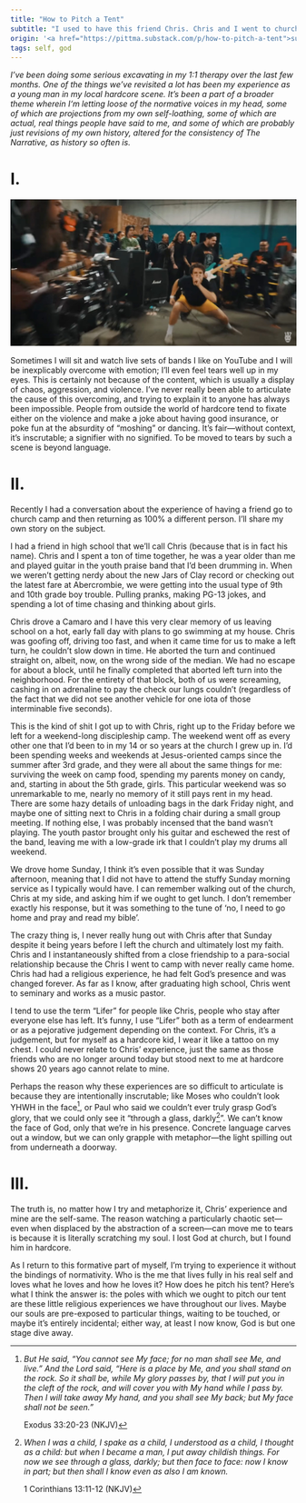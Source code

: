 ```yaml
---
title: "How to Pitch a Tent"
subtitle: "I used to have this friend Chris. Chris and I went to church camp together and he never came back."
origin: '<a href="https://pittma.substack.com/p/how-to-pitch-a-tent">substack</a>'
tags: self, god
---
```


_I’ve been doing some serious excavating in my 1:1 therapy over the
last few months. One of the things we’ve revisited a lot has been my
experience as a young man in my local hardcore scene. It’s been a part
of a broader theme wherein I‘m letting loose of the normative voices
in my head, some of which are projections from my own self-loathing,
some of which are actual, real things people have said to me, and some
of which are probably just revisions of my own history, altered for
the consistency of The Narrative, as history so often is._

# I.

<img src="/images/drain.jpg">

Sometimes I will sit and watch live sets of bands I like on YouTube
and I will be inexplicably overcome with emotion; I’ll even feel tears
well up in my eyes. This is certainly not because of the content,
which is usually a display of chaos, aggression, and violence. I’ve
never really been able to articulate the cause of this overcoming, and
trying to explain it to anyone has always been impossible. People from
outside the world of hardcore tend to fixate either on the violence
and make a joke about having good insurance, or poke fun at the
absurdity of “moshing” or dancing. It’s fair—without context, it’s
inscrutable; a signifier with no signified. To be moved to tears by
such a scene is beyond language.

# II.

Recently I had a conversation about the experience of having a friend
go to church camp and then returning as 100% a different person. I’ll
share my own story on the subject.

I had a friend in high school that we’ll call Chris (because that is
in fact his name). Chris and I spent a ton of time together, he was a
year older than me and played guitar in the youth praise band that I’d
been drumming in. When we weren’t getting nerdy about the new Jars of
Clay record or checking out the latest fare at Abercrombie, we were
getting into the usual type of 9th and 10th grade boy trouble. Pulling
pranks, making PG-13 jokes, and spending a lot of time chasing and
thinking about girls.

Chris drove a Camaro and I have this very clear memory of us leaving
school on a hot, early fall day with plans to go swimming at my
house. Chris was goofing off, driving too fast, and when it came time
for us to make a left turn, he couldn’t slow down in time. He aborted
the turn and continued straight on, albeit, now, on the wrong side of
the median. We had no escape for about a block, until he finally
completed that aborted left turn into the neighborhood. For the
entirety of that block, both of us were screaming, cashing in on
adrenaline to pay the check our lungs couldn’t (regardless of the fact
that we did not see another vehicle for one iota of those interminable
five seconds).

This is the kind of shit I got up to with Chris, right up to the
Friday before we left for a weekend-long discipleship camp. The
weekend went off as every other one that I’d been to in my 14 or so
years at the church I grew up in. I’d been spending weeks and weekends
at Jesus-oriented camps since the summer after 3rd grade, and they
were all about the same things for me: surviving the week on camp
food, spending my parents money on candy, and, starting in about the
5th grade, girls. This particular weekend was so unremarkable to me,
nearly no memory of it still pays rent in my head. There are some hazy
details of unloading bags in the dark Friday night, and maybe one of
sitting next to Chris in a folding chair during a small group
meeting. If nothing else, I was probably incensed that the band wasn’t
playing. The youth pastor brought only his guitar and eschewed the
rest of the band, leaving me with a low-grade irk that I couldn’t play
my drums all weekend.

We drove home Sunday, I think it’s even possible that it was Sunday
afternoon, meaning that I did not have to attend the stuffy Sunday
morning service as I typically would have. I can remember walking out
of the church, Chris at my side, and asking him if we ought to get
lunch. I don’t remember exactly his response, but it was something to
the tune of ‘no, I need to go home and pray and read my bible’.

The crazy thing is, I never really hung out with Chris after that
Sunday despite it being years before I left the church and ultimately
lost my faith. Chris and I instantaneously shifted from a close
friendship to a para-social relationship because the Chris I went to
camp with never really came home. Chris had had a religious
experience, he had felt God’s presence and was changed forever. As far
as I know, after graduating high school, Chris went to seminary and
works as a music pastor.

I tend to use the term “Lifer” for people like Chris, people who stay
after everyone else has left. It’s funny, I use “Lifer” both as a term
of endearment or as a pejorative judgement depending on the
context. For Chris, it’s a judgement, but for myself as a hardcore
kid, I wear it like a tattoo on my chest. I could never relate to
Chris’ experience, just the same as those friends who are no longer
around today but stood next to me at hardcore shows 20 years ago
cannot relate to mine.

Perhaps the reason why these experiences are so difficult to
articulate is because they are intentionally inscrutable; like Moses
who couldn’t look YHWH in the face[^face], or Paul who said we couldn’t ever
truly grasp God’s glory, that we could only see it “through a glass,
darkly[^glass]”. We can’t know the face of God, only that we’re in his
presence. Concrete language carves out a window, but we can only
grapple with metaphor—the light spilling out from underneath a
doorway.

[^face]: _But He said, “You cannot see My face; for no man shall see
    Me, and live.” And the Lord said, “Here is a place by Me, and you
    shall stand on the rock. So it shall be, while My glory passes by,
    that I will put you in the cleft of the rock, and will cover you
    with My hand while I pass by. Then I will take away My hand, and
    you shall see My back; but My face shall not be seen.”_

    ‭‭Exodus‬ ‭33‬:‭20‬-‭23‬ ‭(NKJV‬)‬

[^glass]: _When I was a child, I spake as a child, I understood as a
    child, I thought as a child: but when I became a man, I put away
    childish things. For now we see through a glass, darkly; but then
    face to face: now I know in part; but then shall I know even as
    also I am known._

    1 Corinthians 13:11-12 (NKJV)

# III.

The truth is, no matter how I try and metaphorize it, Chris’
experience and mine are the self-same. The reason watching a
particularly chaotic set—even when displaced by the abstraction of a
screen—can move me to tears is because it is literally scratching my
soul. I lost God at church, but I found him in hardcore.

As I return to this formative part of myself, I’m trying to experience
it without the bindings of normativity. Who is the me that lives fully
in his real self and loves what he loves and how he loves it? How does
he pitch his tent? Here’s what I think the answer is: the poles with
which we ought to pitch our tent are these little religious
experiences we have throughout our lives. Maybe our souls are
pre-exposed to particular things, waiting to be touched, or maybe it’s
entirely incidental; either way, at least I now know, God is but one
stage dive away.
